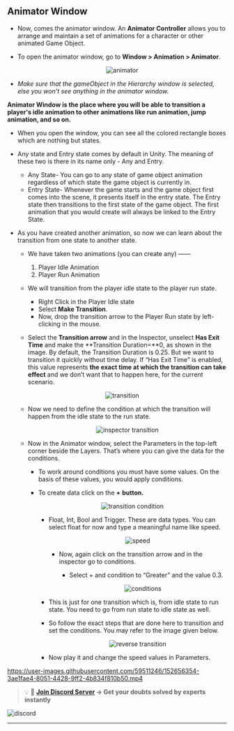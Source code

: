 ## Animator Window

- Now, comes the animator window. An **Animator Controller** allows you to arrange and maintain a set of animations for a character or other animated Game Object.
- To open the animator window, go to **Window > Animation > Animator**.
    
    
    <p align="center">
        <img alt="animator" src="./Image/animator.png">
    </p>

- *Make sure that the gameObject in the Hierarchy window is selected, else you won’t see anything in the animator window.*

**Animator Window is the place where you will be able to transition a player's idle animation to other animations like run animation, jump animation, and so on.** 

- When you open the window, you can see all the colored rectangle boxes which are nothing but states.
- Any state and Entry state comes by default in Unity. The meaning of these two is there in its name only - Any and Entry.
    - Any State- You can go to any state of game object animation regardless of which state the game object is currently in.
    - Entry State- Whenever the game starts and the game object first comes into the scene, it presents itself in the entry state. The Entry state then transitions to the first state of the game object. The first animation that you would create will always be linked to the Entry State.
- As you have created another animation, so now we can learn about the transition from one state to another state.
    - We have taken two animations (you can create any) ——
        1. Player Idle Animation
        2. Player Run Animation
    
     
    
    - We will transition from the player idle state to the player run state.
        - Right Click in the Player Idle state
        - Select **Make Transition**.
        - Now, drop the transition arrow to the Player Run state by left-clicking in the mouse.
    - Select the **Transition arrow** and in the Inspector, unselect **Has Exit Time** and make the **Transition Duration=**0, as shown in the image. By default, the Transition Duration is 0.25. But we want to transition it quickly without time delay. If “Has Exit Time” is enabled, this value represents **the exact time at which the transition can take effect** and we don’t want that to happen here, for the current scenario.
    

    <p align="center">
            <img alt="transition" src="./Image/transition.png">
    </p>
    
    - Now we need to define the condition at which the transition will happen from the idle state to the run state.
        
        
        

        <p align="center">
                <img alt="inspector transition" src="./Image/inspector_Transition.png">
        </p>
    - Now in the Animator window, select the Parameters in the top-left corner beside the Layers. That’s where you can give the data for the conditions.
        - To work around conditions you must have some values. On the basis of these values, you would apply conditions.
        - To create data click on the **+** **button.**
            
            <p align="center">
                <img alt="transition condition" src="./Image/tcondition.png">
            </p>
                        
            - Float, Int, Bool and Trigger. These are data types. You can select float for now and type a meaningful name like speed.
                
                
                <p align="center">
                    <img alt="speed" src="./Image/speed.png">
                </p>

                - Now, again click on the transition arrow and in the inspector go to conditions.
                    - Select + and condition to “Greater” and the value 0.3.
                 

                    <p align="center">
                        <img alt="conditions" src="./Image/conditions.png">
                    </p>
                    
            - This is just for one transition which is, from idle state to run state. You need to go from run state to idle state as well.
            - So follow the exact steps that are done here to transition and set the conditions. You may refer to the image given below.
                
        

                <p align="center">
                    <img alt="reverse transition" src="./Image/reversetransition.png">
                </p>
                
            - Now play it and change the speed values in Parameters.



https://user-images.githubusercontent.com/59511246/152656354-3ae1fae4-8051-4428-9ff2-4b834f810b50.mp4




<aside>

> 💡 🚀 **[Join Discord Server](https://discord.gg/J5zDscnzms) → Get your doubts solved by experts instantly**

</aside>

![discord](./Image/discord.png)

---
